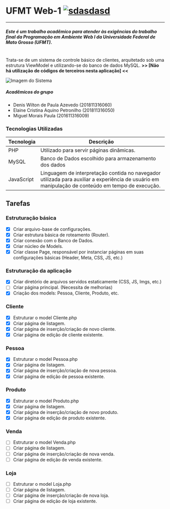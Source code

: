 # UFMT Web-1 [![sdasdasd](https://i2.wp.com/forum.imasters.com.br/uploads/profile/photo-thumb-172169.png?ssl=1)](https://nodesource.com/products/nsolid)
-------
##### Este é um **trabalho acadêmico** para atender às exigências do trabalho final da  **Programação em Ambiente Web I** da Universidade Federal de Mato Grosso **(UFMT)**.
#
#
Trata-se de um sistema de controle básico de clientes, arquitetado sob uma estrutura ViewModel e utilizando-se do banco de dados MySQL.
**>> [Não há utilização de códigos de terceiros nesta aplicação] <<**

![Imagem do Sistema](https://i.imgur.com/Z2GdkBz.jpg)

##### Acadêmicos do grupo
  - Denis Wilton de Paula Azevedo (201811316060)
  - Elaine Cristina Aquino Petronilho (201811316050)
  - Miguel Morais Paula (201611316009)

### Tecnologias Utilizadas

| Tecnologia | Descrição |
| ------ | ------ |
| PHP | Utilizado para servir páginas dinâmicas. |
| MySQL | Banco de Dados escolhido para armazenamento dos dados |
| JavaScript | Linguagem de interpretação contida no navegador utilizada para auxiliar a experiência de usuário em manipulação de conteúdo em tempo de execução. |

## Tarefas

### Estruturação básica
- [x] Criar arquivo-base de configurações.
- [x] Criar estrutura básica de roteamento (Router).
- [x] Criar conexão com o Banco de Dados.
- [x] Criar núcleo de Models.
- [x] Criar classe Page, responsável por instanciar páginas em suas configurações básicas (Header, Meta, CSS, JS, etc.)

### Estruturação da aplicação
- [x] Criar diretório de arquivos servidos estaticamente (CSS, JS, Imgs, etc.)
- [ ] Criar página principal. (Necessita de melhorias)
- [x] Criação dos models: Pessoa, Cliente, Produto, etc.

### Cliente
- [x] Estruturar o model Cliente.php
- [x] Criar página de listagem.
- [x] Criar página de inserção/criação de novo cliente.
- [x] Criar página de edição de cliente existente.

### Pessoa
- [x] Estruturar o model Pessoa.php
- [x] Criar página de listagem.
- [x] Criar página de inserção/criação de nova pessoa.
- [x] Criar página de edição de pessoa existente.

### Produto
- [x] Estruturar o model Produto.php
- [x] Criar página de listagem.
- [x] Criar página de inserção/criação de novo produto.
- [x] Criar página de edição de produto existente.

### Venda
- [ ] Estruturar o model Venda.php
- [ ] Criar página de listagem.
- [ ] Criar página de inserção/criação de nova venda.
- [ ] Criar página de edição de venda existente.

### Loja
- [ ] Estruturar o model Loja.php
- [ ] Criar página de listagem.
- [ ] Criar página de inserção/criação de nova loja.
- [ ] Criar página de edição de loja existente.
